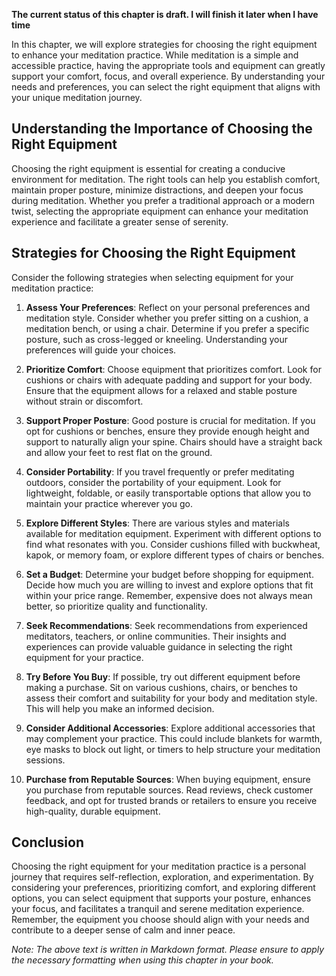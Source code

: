 **The current status of this chapter is draft. I will finish it later when I have time**

In this chapter, we will explore strategies for choosing the right equipment to enhance your meditation practice. While meditation is a simple and accessible practice, having the appropriate tools and equipment can greatly support your comfort, focus, and overall experience. By understanding your needs and preferences, you can select the right equipment that aligns with your unique meditation journey.

Understanding the Importance of Choosing the Right Equipment
------------------------------------------------------------

Choosing the right equipment is essential for creating a conducive environment for meditation. The right tools can help you establish comfort, maintain proper posture, minimize distractions, and deepen your focus during meditation. Whether you prefer a traditional approach or a modern twist, selecting the appropriate equipment can enhance your meditation experience and facilitate a greater sense of serenity.

Strategies for Choosing the Right Equipment
-------------------------------------------

Consider the following strategies when selecting equipment for your meditation practice:

1. **Assess Your Preferences**: Reflect on your personal preferences and meditation style. Consider whether you prefer sitting on a cushion, a meditation bench, or using a chair. Determine if you prefer a specific posture, such as cross-legged or kneeling. Understanding your preferences will guide your choices.

2. **Prioritize Comfort**: Choose equipment that prioritizes comfort. Look for cushions or chairs with adequate padding and support for your body. Ensure that the equipment allows for a relaxed and stable posture without strain or discomfort.

3. **Support Proper Posture**: Good posture is crucial for meditation. If you opt for cushions or benches, ensure they provide enough height and support to naturally align your spine. Chairs should have a straight back and allow your feet to rest flat on the ground.

4. **Consider Portability**: If you travel frequently or prefer meditating outdoors, consider the portability of your equipment. Look for lightweight, foldable, or easily transportable options that allow you to maintain your practice wherever you go.

5. **Explore Different Styles**: There are various styles and materials available for meditation equipment. Experiment with different options to find what resonates with you. Consider cushions filled with buckwheat, kapok, or memory foam, or explore different types of chairs or benches.

6. **Set a Budget**: Determine your budget before shopping for equipment. Decide how much you are willing to invest and explore options that fit within your price range. Remember, expensive does not always mean better, so prioritize quality and functionality.

7. **Seek Recommendations**: Seek recommendations from experienced meditators, teachers, or online communities. Their insights and experiences can provide valuable guidance in selecting the right equipment for your practice.

8. **Try Before You Buy**: If possible, try out different equipment before making a purchase. Sit on various cushions, chairs, or benches to assess their comfort and suitability for your body and meditation style. This will help you make an informed decision.

9. **Consider Additional Accessories**: Explore additional accessories that may complement your practice. This could include blankets for warmth, eye masks to block out light, or timers to help structure your meditation sessions.

10. **Purchase from Reputable Sources**: When buying equipment, ensure you purchase from reputable sources. Read reviews, check customer feedback, and opt for trusted brands or retailers to ensure you receive high-quality, durable equipment.

Conclusion
----------

Choosing the right equipment for your meditation practice is a personal journey that requires self-reflection, exploration, and experimentation. By considering your preferences, prioritizing comfort, and exploring different options, you can select equipment that supports your posture, enhances your focus, and facilitates a tranquil and serene meditation experience. Remember, the equipment you choose should align with your needs and contribute to a deeper sense of calm and inner peace.

*Note: The above text is written in Markdown format. Please ensure to apply the necessary formatting when using this chapter in your book.*

